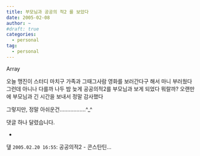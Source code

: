 ```yaml
---
title: 부모님과 공공의 적2 를 보았다
date: 2005-02-08
author: ~
#draft: true
categories:
  - personal
tag:
  - personal
---
```




Array

오늘 맹진이 스터디 마치구 가족과 그때그사람 영화를 보러간다구 해서 마니 부러웠다
그런데 아니나 다를까 나두 밤 늦게 공공의적2를 부모님과 보게 되었다
뭐랄까?
오랜만에 부모님과 긴 시간을 보내서 정말 감사했다

그렇지만, 정말 아쉬운건.................^_^


 댓글 하나 달렸습니다.

- 
 &#45850; `2005.02.20 16:55`: 
공공의적2 - 콘스탄틴...





